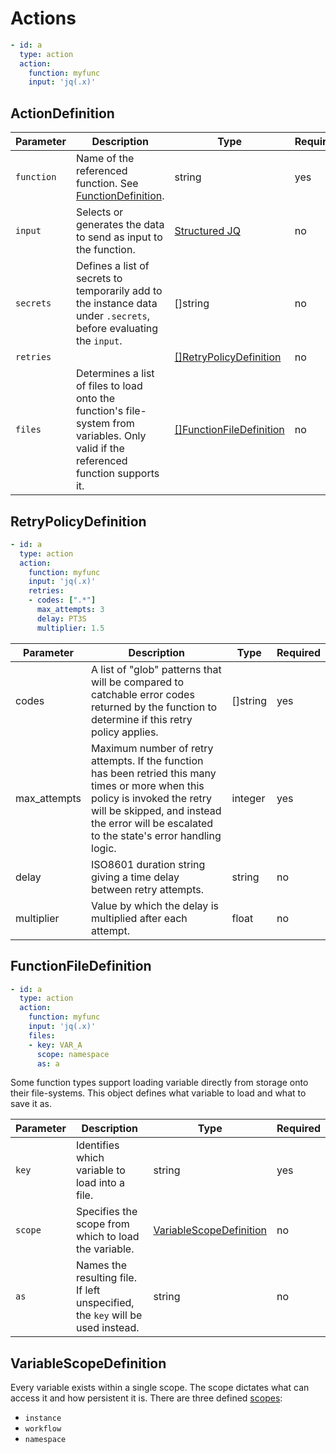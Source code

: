# Actions

```yaml
- id: a
  type: action
  action:
    function: myfunc
    input: 'jq(.x)'
```

## ActionDefinition 

| Parameter | Description | Type | Required |
| --- | --- | --- | --- |
| `function` | Name of the referenced function. See [FunctionDefinition](../workflow-yaml/functions.md). | string | yes |
| `input` | Selects or generates the data to send as input to the function. | [Structured JQ](../instance-data/structured-jx.md) | no |
| `secrets` | Defines a list of secrets to temporarily add to the instance data under `.secrets`, before evaluating the `input`. | []string | no |
| `retries` | | [[]RetryPolicyDefinition](#RetryPolicyDefinition) | no |
| `files` | Determines a list of files to load onto the function's file-system from variables. Only valid if the referenced function supports it. | [[]FunctionFileDefinition](#functionfiledefinition) | no |

## RetryPolicyDefinition 

```yaml
- id: a
  type: action
  action:
    function: myfunc
    input: 'jq(.x)'
	retries:
	- codes: [".*"]
	  max_attempts: 3
	  delay: PT3S
	  multiplier: 1.5
```

| Parameter | Description | Type | Required |
| --- | --- | --- | --- |
| codes | A list of "glob" patterns that will be compared to catchable error codes returned by the function to determine if this retry policy applies. | []string | yes |
| max_attempts | Maximum number of retry attempts. If the function has been retried this many times or more when this policy is invoked the retry will be skipped, and instead the error will be escalated to the state's error handling logic.  | integer | yes |
| delay | ISO8601 duration string giving a time delay between retry attempts. | string | no |
| multiplier | Value by which the delay is multiplied after each attempt. | float | no |

## FunctionFileDefinition

```yaml
- id: a
  type: action
  action:
    function: myfunc
    input: 'jq(.x)'
	files:
	- key: VAR_A 
	  scope: namespace
	  as: a
```

Some function types support loading variable directly from storage onto their file-systems. This object defines what variable to load and what to save it as.

| Parameter | Description | Type | Required |
| --- | --- | --- | --- |
| `key` | Identifies which variable to load into a file. | string | yes | 
| `scope` | Specifies the scope from which to load the variable. | [VariableScopeDefinition](#VariableScopeDefinition) | no |
| `as` | Names the resulting file. If left unspecified, the `key` will be used instead. | string | no |

## VariableScopeDefinition

Every variable exists within a single scope. The scope dictates what can access it and how persistent it is. There are three defined [scopes](../variables/variables.md):

* `instance`
* `workflow`
* `namespace`
